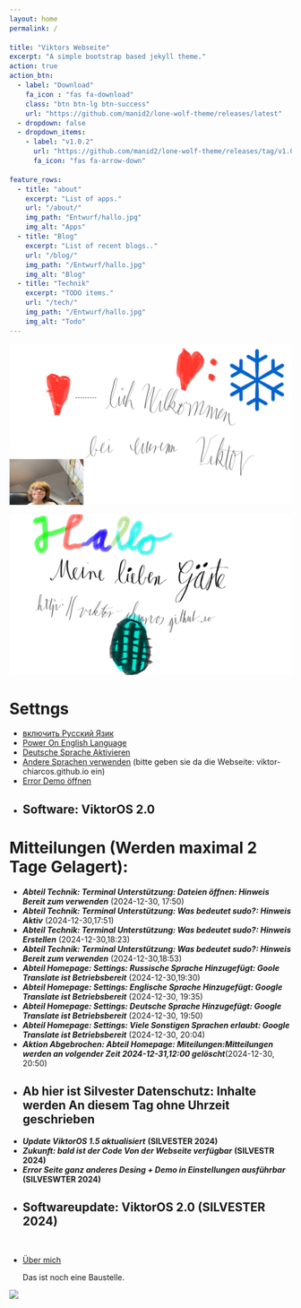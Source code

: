 ```yaml
---
layout: home
permalink: /

title: "Viktors Webseite"
excerpt: "A simple bootstrap based jekyll theme."
action: true
action_btn:
  - label: "Download"
    fa_icon : "fas fa-download"
    class: "btn btn-lg btn-success"
    url: "https://github.com/manid2/lone-wolf-theme/releases/latest"
  - dropdown: false
  - dropdown_items:
    - label: "v1.0.2"
      url: "https://github.com/manid2/lone-wolf-theme/releases/tag/v1.0.2"
      fa_icon: "fas fa-arrow-down"

feature_rows:
  - title: "about"
    excerpt: "List of apps."
    url: "/about/"
    img_path: "Entwurf/hallo.jpg"
    img_alt: "Apps"
  - title: "Blog"
    excerpt: "List of recent blogs.."
    url: "/blog/"
    img_path: "/Entwurf/hallo.jpg"
    img_alt: "Blog"
  - title: "Technik"
    excerpt: "TODO items."
    url: "/tech/"
    img_path: "/Entwurf/hallo.jpg"
    img_alt: "Todo"
---
```



<!--
---
layout: home
permalink: /

title: "URL Viktor Chiarcos"

feature_rows:
  - title: "Über mich"
    excerpt: "Ich bin Viktor"
    url: "/about/"
    img_path: "Entwurf/VIKTOR-WEBBILD.jpg"
    img_alt: "..."
  - title: "Blog"
    excerpt: "List of recent blogs.."
    url: "/blog/"
    img_path: "Entwurf/VIKTOR-WEBBILD.jpg"
    img_alt: "Blog"
  - title: "Technik"
    excerpt: "Ich interessiere mich für Technik"
    url: "/tech/"
    img_path: "Entwurf/VIKTOR-WEBBILD.jpg"
    img_alt: "Technik"
 - title: "Eiskunstlauf"
    excerpt: "Ich bin Eiskunstläufer"
    url: "/ice/"
    img_path: "Entwurf/VIKTOR-WEBBILD.jpg"
    img_alt: "Eiskunstlauf"
 
    
---
-->


![](Entwurf/herzlich-willkommen.jpg)

![](Entwurf/hallo.jpg)

# Settngs
- [включить Русский Язик](https://viktor--chiarcos-github-io.translate.goog/?_x_tr_sl=auto&_x_tr_tl=ru&_x_tr_hl=de&_x_tr_pto=wapp)
- [Power On English Language](https://viktor--chiarcos-github-io.translate.goog/?_x_tr_sl=auto&_x_tr_tl=en&_x_tr_hl=de&_x_tr_pto=wapp)
- [Deutsche Sprache Aktivieren](https://viktor--chiarcos-github-io.translate.goog/?_x_tr_sl=auto&_x_tr_tl=de&_x_tr_hl=de&_x_tr_pto=wapp)
- [Andere Sprachen verwenden](https://translate.google.com/?hl=de&sl=auto&tl=de&op=websites) (bitte geben sie da die Webseite: viktor-chiarcos.github.io ein)
- [Error Demo öffnen](http://viktor-chiarcos.github.io/error)
- ## Software: ViktorOS 2.0

# Mitteilungen (Werden maximal 2 Tage Gelagert):
- ***Abteil Technik: Terminal Unterstützung: Dateien öffnen: Hinweis Bereit zum verwenden*** (2024-12-30, 17:50) 
- ***Abteil Technik: Terminal Unterstützung: Was bedeutet sudo?: Hinweis Aktiv*** (2024-12-30,17:51)
- ***Abteil Technik: Terminal Unterstützung: Was bedeutet sudo?: Hinweis Erstellen*** (2024-12-30,18:23)
- ***Abteil Technik: Terminal Unterstützung: Was bedeutet sudo?: Hinweis Bereit zum verwenden*** (2024-12-30,18:53)
- ***Abteil Homepage: Settings: Russische Sprache Hinzugefügt: Goole Translate ist Betriebsbereit*** (2024-12-30,19:30)
- ***Abteil Homepage: Settings: Englische Sprache Hinzugefügt: Google Translate ist Betriebsbereit*** (2024-12-30, 19:35)
- ***Abteil Homepage: Settings: Deutsche Sprache Hinzugefügt: Google Translate ist Betriebsbereit*** (2024-12-30, 19:50)
- ***Abteil Homepage: Settings: Viele Sonstigen Sprachen erlaubt: Google Translate ist Betriebsbereit*** (2024-12-30, 20:04)
- ***Aktion Abgebrochen: Abteil Homepage: Miteilungen:Mitteilungen werden an volgender Zeit 2024-12-31,12:00 gelöscht***(2024-12-30, 20:50)
- ## Ab hier ist Silvester Datenschutz: Inhalte werden An diesem Tag ohne Uhrzeit geschrieben
- ***Update ViktorOS 1.5 aktualisiert*** **(SILVESTER 2024)**
- ***Zukunft: bald ist der Code Von der Webseite verfügbar*** **(SILVESTR 2024)**
- ***Error Seite ganz anderes Desing + Demo in Einstellungen ausführbar*** **(SILVESWTER 2024)**
- ## Softwareupdate: ViktorOS 2.0 (SILVESTER 2024)
&nbsp;

- [Über mich](about)

   Das ist noch eine Baustelle.

![](https://upload.wikimedia.org/wikipedia/commons/5/58/Hinweissignal_Baustelle.png)

<!--
# Was hierher soll

<p>#Website Wunsch 1 (this_well_me.md[Markdown_Dokument]) (Für meine Webseite)[<a href="http://viktor-chiarcos.github.io">http://viktor-chiarcos.github.io</a>]</p>
<p>Link zu [<a href="https://github.com/viktor-chiarcos">https://github.com/viktor-chiarcos</a>]</p>
<p>Editor für Text und BIld und Video Dateien</p>
<p>Audio Recorder [Bitte nur zu Download und nicht Öffentlich]</p>
<p>Presentationen erstellen [mit Presentation meine ich: Folien Erstellen mit Effekten verknüpfungen und Dateien]</p>
<p>Cloud Speicher (Bitte so viel Speicher wie möglich mindesten 2 TB)</p>
<p>Meeting Link [Bitte 5 Links erstellen, bever Peresonen beitreten sollen sie ihren Vornamen und Nachnamen Hinterlassen]</p>
<p>Einen Unterlink mit dem ich verschiedene Webseiten nach meiner Wahl öffnen Kann</p>
<p>Ein Webseitnlogo mit meiеm Bild</p>
<p>Ein Speicher Für Kontakte</p>

   
-->
